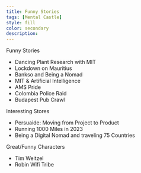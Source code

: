 ```yaml
---
title: Funny Stories
tags: [Mental Castle]
style: fill
color: secondary
description: 
---
```


Funny Stories

- Dancing Plant Research with MIT
- Lockdown on Mauritius
- Bankso and Being a Nomad
- MIT & Artificial Intelligence
- AMS Pride
- Colombia Police Raid
- Budapest Pub Crawl

Interesting Stores

- Persuaide: Moving from Project to Product
- Running 1000 Miles in 2023
- Being a Digital Nomad and traveling 75 Countries


Great/Funny Characters

- Tim Weitzel
- Robin Wifi Tribe